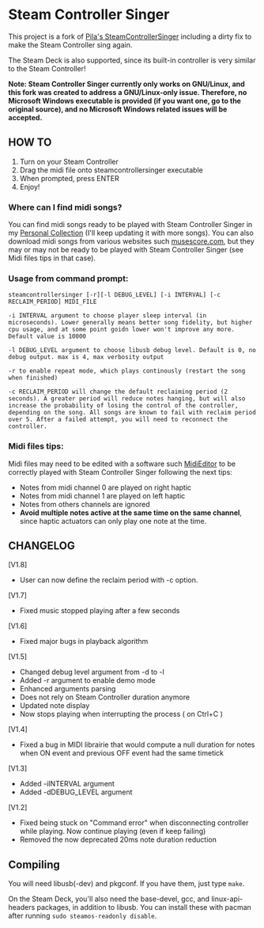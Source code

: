 # Steam Controller Singer

This project is a fork of [Pila's SteamControllerSinger](https://gitlab.com/Pilatomic/SteamControllerSinger) including a dirty fix to make the Steam Controller sing again.

The Steam Deck is also supported, since its built-in controller is very similar to the Steam Controller!

**Note: Steam Controller Singer currently only works on GNU/Linux, and this fork was created to address a GNU/Linux-only issue. Therefore, no Microsoft Windows executable is provided (if you want one, go to the original source), and no Microsoft Windows related issues will be accepted.**

## HOW TO

1. Turn on your Steam Controller
2. Drag the midi file onto steamcontrollersinger executable
3. When prompted, press ENTER
4. Enjoy!

### Where can I find midi songs?

You can find midi songs ready to be played with Steam Controller Singer in my [Personal Collection](https://mega.nz/#F!BWpEWKzB!r7WPw5bZ_domN4pk-FJsjg) (I'll keep updating it with more songs). You can also download midi songs from various websites such [musescore.com](https://musescore.com/), but they may or may not be ready to be played with Steam Controller Singer (see Midi files tips in that case).

### Usage from command prompt:
	steamcontrollersinger [-r][-l DEBUG_LEVEL] [-i INTERVAL] [-c RECLAIM_PERIOD] MIDI_FILE

	-i INTERVAL argument to choose player sleep interval (in microseconds). Lower generally means better song fidelity, but higher cpu usage, and at some point goidn lower won't improve any more. Default value is 10000

	-l DEBUG_LEVEL argument to choose libusb debug level. Default is 0, no debug output. max is 4, max verbosity output
	
	-r to enable repeat mode, which plays continously (restart the song when finished)
	
	-c RECLAIM_PERIOD will change the default reclaiming period (2 seconds). A greater period will reduce notes hanging, but will also increase the probability of losing the control of the controller, depending on the song. All songs are known to fail with reclaim period over 5. After a failed attempt, you will need to reconnect the controller.

### Midi files tips:

Midi files may need to be edited with a software such [MidiEditor](https://www.midieditor.org/) to be correctly played with Steam Controller Singer following the next tips:

* Notes from midi channel 0 are played on right haptic
* Notes from midi channel 1 are played on left haptic
* Notes from others channels are ignored
* **Avoid multiple notes active at the same time on the same channel**, since haptic actuators can only play one note at the time.

## CHANGELOG

[V1.8]
* User can now define the reclaim period with -c option.

[V1.7]
* Fixed music stopped playing after a few seconds

[V1.6]
* Fixed major bugs in playback algorithm

[V1.5]
* Changed debug level argument from -d to -l
* Added -r argument to enable demo mode
* Enhanced arguments parsing
* Does not rely on Steam Controller duration anymore
* Updated note display
* Now stops playing when interrupting the process ( on Ctrl+C )

[V1.4]
* Fixed a bug in MIDI librairie that would compute a null duration for notes when ON event and previous OFF event had the same timetick

[V1.3]
* Added -iINTERVAL argument
* Added -dDEBUG_LEVEL argument 

[V1.2]
* Fixed being stuck on "Command error" when disconnecting controller while playing. Now continue playing (even if keep failing)
* Removed the now deprecated 20ms note duration reduction

## Compiling

You will need libusb(-dev) and pkgconf. If you have them, just type `make`.

On the Steam Deck, you'll also need the base-devel, gcc, and linux-api-headers packages, in addition to libusb. You can install these with pacman after running `sudo steamos-readonly disable`.
